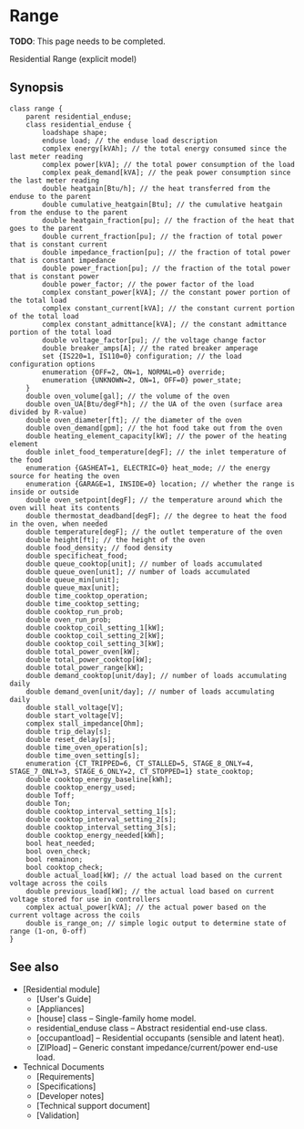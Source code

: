 # Range
**TODO**:  This page needs to be completed. 

Residential Range (explicit model) 

## Synopsis
    
    
    class range {
    	parent residential_enduse;
    	class residential_enduse {
    		loadshape shape;
    		enduse load; // the enduse load description
    		complex energy[kVAh]; // the total energy consumed since the last meter reading
    		complex power[kVA]; // the total power consumption of the load
    		complex peak_demand[kVA]; // the peak power consumption since the last meter reading
    		double heatgain[Btu/h]; // the heat transferred from the enduse to the parent
    		double cumulative_heatgain[Btu]; // the cumulative heatgain from the enduse to the parent
    		double heatgain_fraction[pu]; // the fraction of the heat that goes to the parent
    		double current_fraction[pu]; // the fraction of total power that is constant current
    		double impedance_fraction[pu]; // the fraction of total power that is constant impedance
    		double power_fraction[pu]; // the fraction of the total power that is constant power
    		double power_factor; // the power factor of the load
    		complex constant_power[kVA]; // the constant power portion of the total load
    		complex constant_current[kVA]; // the constant current portion of the total load
    		complex constant_admittance[kVA]; // the constant admittance portion of the total load
    		double voltage_factor[pu]; // the voltage change factor
    		double breaker_amps[A]; // the rated breaker amperage
    		set {IS220=1, IS110=0} configuration; // the load configuration options
    		enumeration {OFF=2, ON=1, NORMAL=0} override;
    		enumeration {UNKNOWN=2, ON=1, OFF=0} power_state;
    	}
     	double oven_volume[gal]; // the volume of the oven
    	double oven_UA[Btu/degF*h]; // the UA of the oven (surface area divided by R-value)
    	double oven_diameter[ft]; // the diameter of the oven
    	double oven_demand[gpm]; // the hot food take out from the oven
    	double heating_element_capacity[kW]; // the power of the heating element
    	double inlet_food_temperature[degF]; // the inlet temperature of the food
    	enumeration {GASHEAT=1, ELECTRIC=0} heat_mode; // the energy source for heating the oven
    	enumeration {GARAGE=1, INSIDE=0} location; // whether the range is inside or outside
    	double oven_setpoint[degF]; // the temperature around which the oven will heat its contents
    	double thermostat_deadband[degF]; // the degree to heat the food in the oven, when needed
    	double temperature[degF]; // the outlet temperature of the oven
    	double height[ft]; // the height of the oven
    	double food_density; // food density
    	double specificheat_food;
    	double queue_cooktop[unit]; // number of loads accumulated
    	double queue_oven[unit]; // number of loads accumulated
    	double queue_min[unit];
    	double queue_max[unit];
    	double time_cooktop_operation;
    	double time_cooktop_setting;
    	double cooktop_run_prob;
    	double oven_run_prob;
    	double cooktop_coil_setting_1[kW];
    	double cooktop_coil_setting_2[kW];
    	double cooktop_coil_setting_3[kW];
    	double total_power_oven[kW];
    	double total_power_cooktop[kW];
    	double total_power_range[kW];
    	double demand_cooktop[unit/day]; // number of loads accumulating daily
    	double demand_oven[unit/day]; // number of loads accumulating daily
    	double stall_voltage[V];
    	double start_voltage[V];
    	complex stall_impedance[Ohm];
    	double trip_delay[s];
    	double reset_delay[s];
    	double time_oven_operation[s];
    	double time_oven_setting[s];
    	enumeration {CT_TRIPPED=6, CT_STALLED=5, STAGE_8_ONLY=4, STAGE_7_ONLY=3, STAGE_6_ONLY=2, CT_STOPPED=1} state_cooktop;
    	double cooktop_energy_baseline[kWh];
    	double cooktop_energy_used;
    	double Toff;
    	double Ton;
    	double cooktop_interval_setting_1[s];
    	double cooktop_interval_setting_2[s];
    	double cooktop_interval_setting_3[s];
    	double cooktop_energy_needed[kWh];
    	bool heat_needed;
    	bool oven_check;
    	bool remainon;
    	bool cooktop_check;
    	double actual_load[kW]; // the actual load based on the current voltage across the coils
    	double previous_load[kW]; // the actual load based on current voltage stored for use in controllers
    	complex actual_power[kVA]; // the actual power based on the current voltage across the coils
    	double is_range_on; // simple logic output to determine state of range (1-on, 0-off)
    }
    

## See also

  * [Residential module]
    * [User's Guide]
    * [Appliances]
    * [house] class – Single-family home model.
    * residential_enduse class – Abstract residential end-use class.
    * [occupantload] – Residential occupants (sensible and latent heat).
    * [ZIPload] – Generic constant impedance/current/power end-use load.
  * Technical Documents 
    * [Requirements]
    * [Specifications]
    * [Developer notes]
    * [Technical support document]
    * [Validation]

